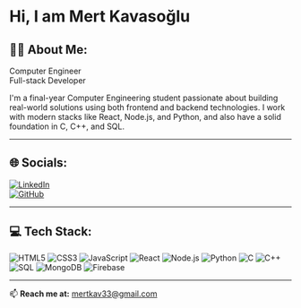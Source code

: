 # Hi, I am Mert Kavasoğlu

## 🧑‍💻 About Me:

 Computer Engineer  
 Full-stack Developer  

I'm a final-year Computer Engineering student passionate about building real-world solutions using both frontend and backend technologies. I work with modern stacks like React, Node.js, and Python, and also have a solid foundation in C, C++, and SQL.

---

## 🌐 Socials:

[![LinkedIn](https://img.shields.io/badge/LinkedIn-blue?logo=linkedin&logoColor=white)](https://www.linkedin.com/in/mert-kavvasoğlu)  
[![GitHub](https://img.shields.io/badge/GitHub-black?logo=github&logoColor=white)](https://github.com/mertkav33)

---

## 💻 Tech Stack:

![HTML5](https://img.shields.io/badge/HTML5-E34F26?logo=html5&logoColor=white)
![CSS3](https://img.shields.io/badge/CSS3-1572B6?logo=css3&logoColor=white)
![JavaScript](https://img.shields.io/badge/JavaScript-F7DF1E?logo=javascript&logoColor=black)
![React](https://img.shields.io/badge/React-61DAFB?logo=react&logoColor=black)
![Node.js](https://img.shields.io/badge/Node.js-339933?logo=node.js&logoColor=white)
![Python](https://img.shields.io/badge/Python-3776AB?logo=python&logoColor=white)
![C](https://img.shields.io/badge/C-A8B9CC?logo=c&logoColor=black)
![C++](https://img.shields.io/badge/C++-00599C?logo=c%2B%2B&logoColor=white)
![SQL](https://img.shields.io/badge/SQL-4479A1?logo=mysql&logoColor=white)
![MongoDB](https://img.shields.io/badge/MongoDB-4EA94B?logo=mongodb&logoColor=white)
![Firebase](https://img.shields.io/badge/Firebase-FFCA28?logo=firebase&logoColor=black)



---

📫 **Reach me at:** mertkav33@gmail.com
